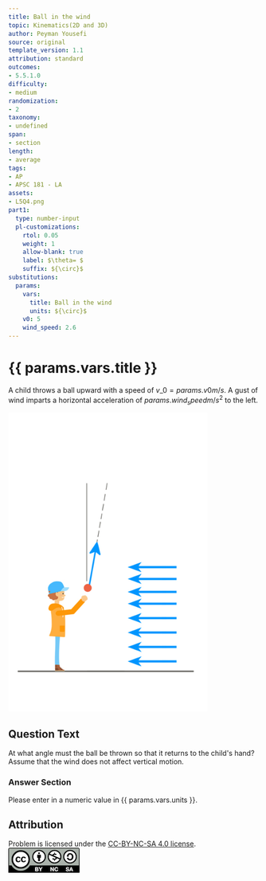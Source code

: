 ```yaml
---
title: Ball in the wind
topic: Kinematics(2D and 3D)
author: Peyman Yousefi
source: original
template_version: 1.1
attribution: standard
outcomes:
- 5.5.1.0
difficulty:
- medium
randomization:
- 2
taxonomy:
- undefined
span:
- section
length:
- average
tags:
- AP
- APSC 181 - LA
assets:
- L5Q4.png
part1:
  type: number-input
  pl-customizations:
    rtol: 0.05
    weight: 1
    allow-blank: true
    label: $\theta= $
    suffix: ${\circ}$
substitutions:
  params:
    vars:
      title: Ball in the wind
      units: ${\circ}$
    v0: 5
    wind_speed: 2.6
---
```

# {{ params.vars.title }}
A child throws a ball upward with a speed of $v\_{0} = {{params.v0}} m/s$.
A gust of wind imparts a horizontal acceleration of ${{params.wind_speed}} m/s^2$ to the left.

<img src="L5Q4.png" width=400>

## Question Text

At what angle must the ball be thrown so that it returns to the child's hand?
Assume that the wind does not affect vertical motion.

### Answer Section

Please enter in a numeric value in {{ params.vars.units }}.

## Attribution

Problem is licensed under the [CC-BY-NC-SA 4.0 license](https://creativecommons.org/licenses/by-nc-sa/4.0/).<br> ![The Creative Commons 4.0 license requiring attribution-BY, non-commercial-NC, and share-alike-SA license.](https://raw.githubusercontent.com/firasm/bits/master/by-nc-sa.png)